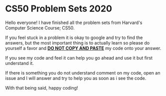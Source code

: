 # CS50 Problem Sets 2020

Hello everyone! I have finished all the problem sets from Harvard's Computer Science Course; CS50.

If you feel stuck in a problem it is okay to google and try to find the answers, but the most important thing is to actually learn so please do yourself a favor and <b><u>DO NOT COPY AND PASTE</u></b> my code onto your answer.

If you see my code and feel it can help you go ahead and use it but first understand it. 

If there is something you do not understand comment on my code, open an issue and I will answer and try to help you as soon as i see the code.

With that being said, happy coding!
